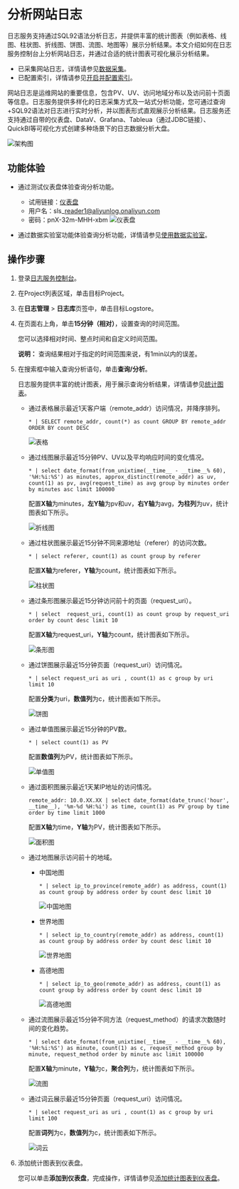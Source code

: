 # 分析网站日志

日志服务支持通过SQL92语法分析日志，并提供丰富的统计图表（例如表格、线图、柱状图、折线图、饼图、流图、地图等）展示分析结果。本文介绍如何在日志服务控制台上分析网站日志，并通过合适的统计图表可视化展示分析结果。

-   已采集网站日志，详情请参见[数据采集](/cn.zh-CN/数据采集/采集方式.md)。
-   已配置索引，详情请参见[开启并配置索引](/cn.zh-CN/查询与分析/开启并配置索引.md)。

网站日志是运维网站的重要信息，包含PV、UV、访问地域分布以及访问前十页面等信息。日志服务提供多样化的日志采集方式及一站式分析功能，您可通过查询+SQL92语法对日志进行实时分析，并以图表形式直观展示分析结果。日志服务还支持通过自带的仪表盘、DataV、Grafana、Tableua（通过JDBC链接）、QuickBI等可视化方式创建多种场景下的日志数据分析大盘。

![架构图](https://static-aliyun-doc.oss-cn-hangzhou.aliyuncs.com/assets/img/zh-CN/9062610061/p32503.png)

## 功能体验

-   通过测试仪表盘体验查询分析功能。

    -   试用链接：[仪表盘](https://sls.console.aliyun.com/next/project/dashboard-demo/dashboard/access-log_nginx_dashboard_cn)
    -   用户名：sls\_reader1@aliyunlog.onaliyun.com
    -   密码：pnX-32m-MHH-xbm
    ![仪表盘](https://static-aliyun-doc.oss-cn-hangzhou.aliyuncs.com/assets/img/zh-CN/9062610061/p32501.png)

-   通过数据实验室功能体验查询分析功能，详情请参见[使用数据实验室](/cn.zh-CN/应用中心（App）/数据实验室/使用数据实验室.md)。

## 操作步骤

1.  登录[日志服务控制台](https://sls.console.aliyun.com)。

2.  在Project列表区域，单击目标Project。

3.  在**日志管理** \> **日志库**页签中，单击目标Logstore。

4.  在页面右上角，单击**15分钟（相对）**，设置查询的时间范围。

    您可以选择相对时间、整点时间和自定义时间范围。

    **说明：** 查询结果相对于指定的时间范围来说，有1min以内的误差。

5.  在搜索框中输入查询分析语句，单击**查询/分析**。

    日志服务提供丰富的统计图表，用于展示查询分析结果，详情请参见[统计图表](/cn.zh-CN/可视化与告警/统计图表/图表说明.md)。

    -   通过表格展示最近1天客户端（remote\_addr）访问情况，并降序排列。

        ```
        * | SELECT remote_addr, count(*) as count GROUP BY remote_addr ORDER BY count DESC
        ```

        ![表格](https://static-aliyun-doc.oss-cn-hangzhou.aliyuncs.com/assets/img/zh-CN/9062610061/p32504.png)

    -   通过线图展示最近15分钟PV、UV以及平均响应时间的变化情况。

        ```
        * | select date_format(from_unixtime(__time__ - __time__% 60), '%H:%i:%S') as minutes, approx_distinct(remote_addr) as uv, count(1) as pv, avg(request_time) as avg group by minutes order by minutes asc limit 100000
        ```

        配置**X轴**为minutes，**左Y轴**为pv和uv，**右Y轴**为avg，**为柱列**为uv，统计图表如下所示。

        ![折线图](https://static-aliyun-doc.oss-cn-hangzhou.aliyuncs.com/assets/img/zh-CN/9062610061/p32505.png)

    -   通过柱状图展示最近15分钟不同来源地址（referer）的访问次数。

        ```
        * | select referer, count(1) as count group by referer
        ```

        配置**X轴**为referer，**Y轴**为count，统计图表如下所示。

        ![柱状图](https://static-aliyun-doc.oss-cn-hangzhou.aliyuncs.com/assets/img/zh-CN/9062610061/p32507.png)

    -   通过条形图展示最近15分钟访问前十的页面（request\_uri）。

        ```
        * | select  request_uri, count(1) as count group by request_uri order by count desc limit 10    
        ```

        配置**X轴**为request\_uri，**Y轴**为count，统计图表如下所示。

        ![条形图](https://static-aliyun-doc.oss-cn-hangzhou.aliyuncs.com/assets/img/zh-CN/9062610061/p32508.png)

    -   通过饼图展示最近15分钟页面（request\_uri）访问情况。

        ```
        * | select request_uri as uri , count(1) as c group by uri limit 10
        ```

        配置**分类**为uri，**数值列**为c，统计图表如下所示。

        ![饼图](https://static-aliyun-doc.oss-cn-hangzhou.aliyuncs.com/assets/img/zh-CN/9062610061/p32509.png)

    -   通过单值图展示最近15分钟的PV数。

        ```
        * | select count(1) as PV
        ```

        配置**数值列**为PV，统计图表如下所示。

        ![单值图](https://static-aliyun-doc.oss-cn-hangzhou.aliyuncs.com/assets/img/zh-CN/9062610061/p32512.png)

    -   通过面积图展示最近1天某IP地址的访问情况。

        ```
        remote_addr: 10.0.XX.XX | select date_format(date_trunc('hour', __time__), '%m-%d %H:%i') as time, count(1) as PV group by time order by time limit 1000
        ```

        配置**X轴**为time，**Y轴**为PV，统计图表如下所示。

        ![面积图](https://static-aliyun-doc.oss-cn-hangzhou.aliyuncs.com/assets/img/zh-CN/9062610061/p32513.png)

    -   通过地图展示访问前十的地域。
        -   中国地图

            ```
            * | select ip_to_province(remote_addr) as address, count(1) as count group by address order by count desc limit 10
            ```

            ![中国地图](https://static-aliyun-doc.oss-cn-hangzhou.aliyuncs.com/assets/img/zh-CN/9062610061/p32514.png)

        -   世界地图

            ```
            * | select ip_to_country(remote_addr) as address, count(1) as count group by address order by count desc limit 10
            ```

            ![世界地图](https://static-aliyun-doc.oss-cn-hangzhou.aliyuncs.com/assets/img/zh-CN/9062610061/p32515.png)

        -   高德地图

            ```
            * | select ip_to_geo(remote_addr) as address, count(1) as count group by address order by count desc limit 10
            ```

            ![高德地图](https://static-aliyun-doc.oss-cn-hangzhou.aliyuncs.com/assets/img/zh-CN/0162610061/p32516.png)

    -   通过流图展示最近15分钟不同方法（request\_method）的请求次数随时间的变化趋势。

        ```
        * | select date_format(from_unixtime(__time__ - __time__% 60), '%H:%i:%S') as minute, count(1) as c, request_method group by minute, request_method order by minute asc limit 100000
        ```

        配置**X轴**为minute，**Y轴**为c，**聚合列**为，统计图表如下所示。

        ![流图](https://static-aliyun-doc.oss-cn-hangzhou.aliyuncs.com/assets/img/zh-CN/0162610061/p32518.png)

    -   通过词云展示最近15分钟页面（request\_uri）访问情况。

        ```
        * | select request_uri as uri , count(1) as c group by uri limit 100
        ```

        配置**词列**为c，**数值列**为c，统计图表如下所示。

        ![词云](https://static-aliyun-doc.oss-cn-hangzhou.aliyuncs.com/assets/img/zh-CN/0162610061/p32520.png)

6.  添加统计图表到仪表盘。

    您可以单击**添加到仪表盘**，完成操作，详情请参见[添加统计图表到仪表盘](/cn.zh-CN/可视化与告警/仪表盘/添加统计图表到仪表盘.md)。


